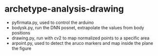 # archetype-analysis-drawing

- pyfirmata.py, used to control the arduino 
- bodysk.py, run the DNN posnet, extrapolate the values from body positions 
- drawing.py, run with cv2 to map normalized points to a specific area
- arpoint.py, used to detect the aruco markers and map inside the plane the figure
